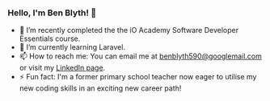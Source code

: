 ### Hello, I'm Ben Blyth! 👋

- 🔭 I’m recently completed the the iO Academy Software Developer Essentials course.
- 🌱 I’m currently learning Laravel. 
- 📫 How to reach me: You can email me at benblyth590@googlemail.com or visit my [LinkedIn page](https://www.linkedin.com/in/benjamin-blyth-939a1624b/?originalSubdomain=uk).
- ⚡ Fun fact: I'm a former primary school teacher now eager to utilise my new coding skills in an exciting new career path!

<!--
**bbsaint590/bbsaint590** is a ✨ _special_ ✨ repository because its `README.md` (this file) appears on your GitHub profile.

Here are some ideas to get you started:

- 🔭 I’m currently working on ...
- 🌱 I’m currently learning ...
- 👯 I’m looking to collaborate on ...
- 🤔 I’m looking for help with ...
- 💬 Ask me about ...
- 📫 How to reach me: ...
- 😄 Pronouns: ...
- ⚡ Fun fact: ...
-->
